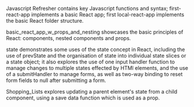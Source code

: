 Javascript Refresher contains key Javascript functions and syntax; first-react-app implements a basic React app; first local-react-app implements the basic React folder structure.

basic_react_app_w_props_and_nesting showcases the basic principles of React: components, nested components and props.

state demonstrates some uses of the state concept in React, including the use of prevState and the organisation of state into individual state slices or a state object; it also explores the use of one input handler function to manage changes to multiple states effected by HTMl elements, and the use of a submitHandler to manage forms, as well as two-way binding to reset form fields to null after submitting a form.

Shopping_Lists explores updating a parent element's state from a child component, using a save data function which is used as a prop.
	

